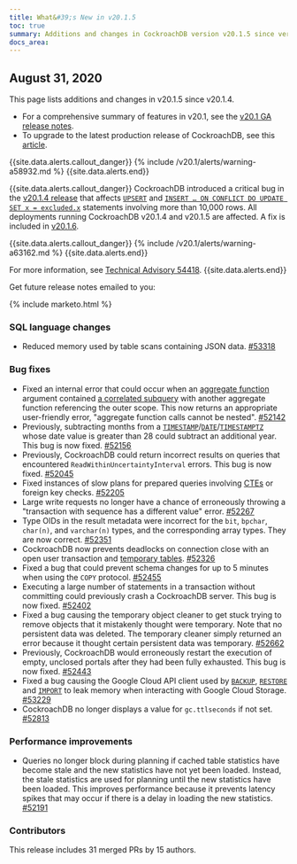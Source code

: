 ```yaml
---
title: What&#39;s New in v20.1.5
toc: true
summary: Additions and changes in CockroachDB version v20.1.5 since version v20.1.4
docs_area: 
---
```


## August 31, 2020

This page lists additions and changes in v20.1.5 since v20.1.4.

- For a comprehensive summary of features in v20.1, see the [v20.1 GA release notes](v20.1.0.html).
- To upgrade to the latest production release of CockroachDB, see this [article](../{{site.versions["stable"]}}/upgrade-cockroach-version.html).

{{site.data.alerts.callout_danger}}
{% include /v20.1/alerts/warning-a58932.md %}
{{site.data.alerts.end}}

{{site.data.alerts.callout_danger}}
CockroachDB introduced a critical bug in the [v20.1.4 release](../releases/v20.1.4.html) that affects [`UPSERT`](../v20.1/upsert.html) and [`INSERT … ON CONFLICT DO UPDATE SET x = excluded.x`](../v20.1/insert.html#on-conflict-clause) statements involving more than 10,000 rows. All deployments running CockroachDB v20.1.4 and v20.1.5 are affected. A fix is included in [v20.1.6](../releases/v20.1.6.html).

{{site.data.alerts.callout_danger}}
{% include /v20.1/alerts/warning-a63162.md %}
{{site.data.alerts.end}}

For more information, see [Technical Advisory 54418](../advisories/a54418.html).
{{site.data.alerts.end}}

Get future release notes emailed to you:

{% include marketo.html %}

### SQL language changes

- Reduced memory used by table scans containing JSON data. [#53318][#53318]

### Bug fixes

- Fixed an internal error that could occur when an [aggregate function](../v20.1/functions-and-operators.html#aggregate-functions) argument contained [a correlated subquery](../v20.1/subqueries.html#correlated-subqueries) with another aggregate function referencing the outer scope. This now returns an appropriate user-friendly error, "aggregate function calls cannot be nested". [#52142][#52142]
- Previously, subtracting months from a [`TIMESTAMP`](../v20.1/timestamp.html)/[`DATE`](../v20.1/date.html)/[`TIMESTAMPTZ`](../v20.1/timestamp.html) whose date value is greater than 28 could subtract an additional year. This bug is now fixed. [#52156][#52156]
- Previously, CockroachDB could return incorrect results on queries that encountered `ReadWithinUncertaintyInterval` errors. This bug is now fixed. [#52045][#52045]
- Fixed instances of slow plans for prepared queries involving [CTEs](../v20.1/common-table-expressions.html) or foreign key checks. [#52205][#52205]
- Large write requests no longer have a chance of erroneously throwing a "transaction with sequence has a different value" error. [#52267][#52267]
- Type OIDs in the result metadata were incorrect for the `bit`, `bpchar`, `char(n)`, and `varchar(n)` types, and the corresponding array types. They are now correct. [#52351][#52351]
- CockroachDB now prevents deadlocks on connection close with an open user transaction and [temporary tables](../v20.1/temporary-tables.html). [#52326][#52326]
- Fixed a bug that could prevent schema changes for up to 5 minutes when using the `COPY` protocol. [#52455][#52455]
- Executing a large number of statements in a transaction without committing could previously crash a CockroachDB server. This bug is now fixed. [#52402][#52402]
- Fixed a bug causing the temporary object cleaner to get stuck trying to remove objects that it mistakenly thought were temporary. Note that no persistent data was deleted. The temporary cleaner simply returned an error because it thought certain persistent data was temporary. [#52662][#52662]
- Previously, CockroachDB would erroneously restart the execution of empty, unclosed portals after they had been fully exhausted. This bug is now fixed. [#52443][#52443]
- Fixed a bug causing the Google Cloud API client used by [`BACKUP`](../v20.1/backup.html), [`RESTORE`](../v20.1/restore.html) and [`IMPORT`](../v20.1/import.html) to leak memory when interacting with Google Cloud Storage. [#53229][#53229]
- CockroachDB no longer displays a value for `gc.ttlseconds` if not set. [#52813][#52813]

### Performance improvements

- Queries no longer block during planning if cached table statistics have become stale and the new statistics have not yet been loaded. Instead, the stale statistics are used for planning until the new statistics have been loaded. This improves performance because it prevents latency spikes that may occur if there is a delay in loading the new statistics. [#52191][#52191]

### Contributors

This release includes 31 merged PRs by 15 authors.

[#52045]: https://github.com/cockroachdb/cockroach/pull/52045
[#52142]: https://github.com/cockroachdb/cockroach/pull/52142
[#52156]: https://github.com/cockroachdb/cockroach/pull/52156
[#52191]: https://github.com/cockroachdb/cockroach/pull/52191
[#52205]: https://github.com/cockroachdb/cockroach/pull/52205
[#52267]: https://github.com/cockroachdb/cockroach/pull/52267
[#52326]: https://github.com/cockroachdb/cockroach/pull/52326
[#52351]: https://github.com/cockroachdb/cockroach/pull/52351
[#52402]: https://github.com/cockroachdb/cockroach/pull/52402
[#52443]: https://github.com/cockroachdb/cockroach/pull/52443
[#52455]: https://github.com/cockroachdb/cockroach/pull/52455
[#52662]: https://github.com/cockroachdb/cockroach/pull/52662
[#52813]: https://github.com/cockroachdb/cockroach/pull/52813
[#53229]: https://github.com/cockroachdb/cockroach/pull/53229
[#53318]: https://github.com/cockroachdb/cockroach/pull/53318

